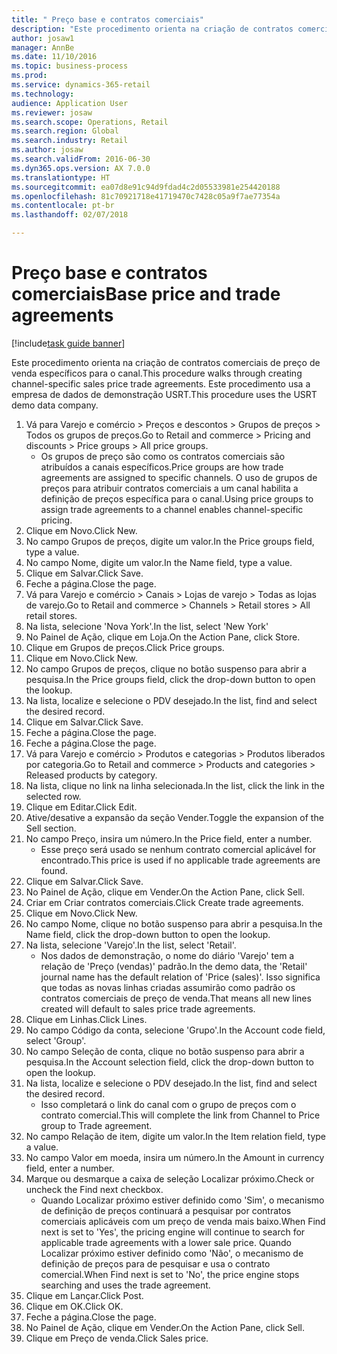 ```yaml
--- 
title: " Preço base e contratos comerciais"
description: "Este procedimento orienta na criação de contratos comerciais de preço de venda específicos para o canal."
author: josaw1
manager: AnnBe
ms.date: 11/10/2016
ms.topic: business-process
ms.prod: 
ms.service: dynamics-365-retail
ms.technology: 
audience: Application User
ms.reviewer: josaw
ms.search.scope: Operations, Retail
ms.search.region: Global
ms.search.industry: Retail
ms.author: josaw
ms.search.validFrom: 2016-06-30
ms.dyn365.ops.version: AX 7.0.0
ms.translationtype: HT
ms.sourcegitcommit: ea07d8e91c94d9fdad4c2d05533981e254420188
ms.openlocfilehash: 81c70921718e41719470c7428c05a9f7ae77354a
ms.contentlocale: pt-br
ms.lasthandoff: 02/07/2018

---
```

# <a name="base-price-and-trade-agreements"></a><span data-ttu-id="07ab2-103"> Preço base e contratos comerciais</span><span class="sxs-lookup"><span data-stu-id="07ab2-103">Base price and trade agreements</span></span>

[!include[task guide banner](../includes/task-guide-banner.md)]

<span data-ttu-id="07ab2-104">Este procedimento orienta na criação de contratos comerciais de preço de venda específicos para o canal.</span><span class="sxs-lookup"><span data-stu-id="07ab2-104">This procedure walks through creating channel-specific sales price trade agreements.</span></span> <span data-ttu-id="07ab2-105">Este procedimento usa a empresa de dados de demonstração USRT.</span><span class="sxs-lookup"><span data-stu-id="07ab2-105">This procedure uses the USRT demo data company.</span></span>

1. <span data-ttu-id="07ab2-106">Vá para Varejo e comércio > Preços e descontos > Grupos de preços > Todos os grupos de preços.</span><span class="sxs-lookup"><span data-stu-id="07ab2-106">Go to Retail and commerce > Pricing and discounts > Price groups > All price groups.</span></span>
    * <span data-ttu-id="07ab2-107">Os grupos de preço são como os contratos comerciais são atribuídos a canais específicos.</span><span class="sxs-lookup"><span data-stu-id="07ab2-107">Price groups are how trade agreements are assigned to specific channels.</span></span> <span data-ttu-id="07ab2-108">O uso de grupos de preços para atribuir contratos comerciais a um canal habilita a definição de preços específica para o canal.</span><span class="sxs-lookup"><span data-stu-id="07ab2-108">Using price groups to assign trade agreements to a channel enables channel-specific pricing.</span></span>  
2. <span data-ttu-id="07ab2-109">Clique em Novo.</span><span class="sxs-lookup"><span data-stu-id="07ab2-109">Click New.</span></span>
3. <span data-ttu-id="07ab2-110">No campo Grupos de preços, digite um valor.</span><span class="sxs-lookup"><span data-stu-id="07ab2-110">In the Price groups field, type a value.</span></span>
4. <span data-ttu-id="07ab2-111">No campo Nome, digite um valor.</span><span class="sxs-lookup"><span data-stu-id="07ab2-111">In the Name field, type a value.</span></span>
5. <span data-ttu-id="07ab2-112">Clique em Salvar.</span><span class="sxs-lookup"><span data-stu-id="07ab2-112">Click Save.</span></span>
6. <span data-ttu-id="07ab2-113">Feche a página.</span><span class="sxs-lookup"><span data-stu-id="07ab2-113">Close the page.</span></span>
7. <span data-ttu-id="07ab2-114">Vá para Varejo e comércio > Canais > Lojas de varejo > Todas as lojas de varejo.</span><span class="sxs-lookup"><span data-stu-id="07ab2-114">Go to Retail and commerce > Channels > Retail stores > All retail stores.</span></span>
8. <span data-ttu-id="07ab2-115">Na lista, selecione 'Nova York'.</span><span class="sxs-lookup"><span data-stu-id="07ab2-115">In the list, select 'New York'</span></span>
9. <span data-ttu-id="07ab2-116">No Painel de Ação, clique em Loja.</span><span class="sxs-lookup"><span data-stu-id="07ab2-116">On the Action Pane, click Store.</span></span>
10. <span data-ttu-id="07ab2-117">Clique em Grupos de preços.</span><span class="sxs-lookup"><span data-stu-id="07ab2-117">Click Price groups.</span></span>
11. <span data-ttu-id="07ab2-118">Clique em Novo.</span><span class="sxs-lookup"><span data-stu-id="07ab2-118">Click New.</span></span>
12. <span data-ttu-id="07ab2-119">No campo Grupos de preços, clique no botão suspenso para abrir a pesquisa.</span><span class="sxs-lookup"><span data-stu-id="07ab2-119">In the Price groups field, click the drop-down button to open the lookup.</span></span>
13. <span data-ttu-id="07ab2-120">Na lista, localize e selecione o PDV desejado.</span><span class="sxs-lookup"><span data-stu-id="07ab2-120">In the list, find and select the desired record.</span></span>
14. <span data-ttu-id="07ab2-121">Clique em Salvar.</span><span class="sxs-lookup"><span data-stu-id="07ab2-121">Click Save.</span></span>
15. <span data-ttu-id="07ab2-122">Feche a página.</span><span class="sxs-lookup"><span data-stu-id="07ab2-122">Close the page.</span></span>
16. <span data-ttu-id="07ab2-123">Feche a página.</span><span class="sxs-lookup"><span data-stu-id="07ab2-123">Close the page.</span></span>
17. <span data-ttu-id="07ab2-124">Vá para Varejo e comércio > Produtos e categorias > Produtos liberados por categoria.</span><span class="sxs-lookup"><span data-stu-id="07ab2-124">Go to Retail and commerce > Products and categories > Released products by category.</span></span>
18. <span data-ttu-id="07ab2-125">Na lista, clique no link na linha selecionada.</span><span class="sxs-lookup"><span data-stu-id="07ab2-125">In the list, click the link in the selected row.</span></span>
19. <span data-ttu-id="07ab2-126">Clique em Editar.</span><span class="sxs-lookup"><span data-stu-id="07ab2-126">Click Edit.</span></span>
20. <span data-ttu-id="07ab2-127">Ative/desative a expansão da seção Vender.</span><span class="sxs-lookup"><span data-stu-id="07ab2-127">Toggle the expansion of the Sell section.</span></span>
21. <span data-ttu-id="07ab2-128">No campo Preço, insira um número.</span><span class="sxs-lookup"><span data-stu-id="07ab2-128">In the Price field, enter a number.</span></span>
    * <span data-ttu-id="07ab2-129">Esse preço será usado se nenhum contrato comercial aplicável for encontrado.</span><span class="sxs-lookup"><span data-stu-id="07ab2-129">This price is used if no applicable trade agreements are found.</span></span>  
22. <span data-ttu-id="07ab2-130">Clique em Salvar.</span><span class="sxs-lookup"><span data-stu-id="07ab2-130">Click Save.</span></span>
23. <span data-ttu-id="07ab2-131">No Painel de Ação, clique em Vender.</span><span class="sxs-lookup"><span data-stu-id="07ab2-131">On the Action Pane, click Sell.</span></span>
24. <span data-ttu-id="07ab2-132">Criar em Criar contratos comerciais.</span><span class="sxs-lookup"><span data-stu-id="07ab2-132">Click Create trade agreements.</span></span>
25. <span data-ttu-id="07ab2-133">Clique em Novo.</span><span class="sxs-lookup"><span data-stu-id="07ab2-133">Click New.</span></span>
26. <span data-ttu-id="07ab2-134">No campo Nome, clique no botão suspenso para abrir a pesquisa.</span><span class="sxs-lookup"><span data-stu-id="07ab2-134">In the Name field, click the drop-down button to open the lookup.</span></span>
27. <span data-ttu-id="07ab2-135">Na lista, selecione 'Varejo'.</span><span class="sxs-lookup"><span data-stu-id="07ab2-135">In the list, select 'Retail'.</span></span>
    * <span data-ttu-id="07ab2-136">Nos dados de demonstração, o nome do diário 'Varejo' tem a relação de 'Preço (vendas)' padrão.</span><span class="sxs-lookup"><span data-stu-id="07ab2-136">In the demo data, the 'Retail' journal name has the default relation of 'Price (sales)'.</span></span> <span data-ttu-id="07ab2-137">Isso significa que todas as novas linhas criadas assumirão como padrão os contratos comerciais de preço de venda.</span><span class="sxs-lookup"><span data-stu-id="07ab2-137">That means all new lines created will default to sales price trade agreements.</span></span>  
28. <span data-ttu-id="07ab2-138">Clique em Linhas.</span><span class="sxs-lookup"><span data-stu-id="07ab2-138">Click Lines.</span></span>
29. <span data-ttu-id="07ab2-139">No campo Código da conta, selecione 'Grupo'.</span><span class="sxs-lookup"><span data-stu-id="07ab2-139">In the Account code field, select 'Group'.</span></span>
30. <span data-ttu-id="07ab2-140">No campo Seleção de conta, clique no botão suspenso para abrir a pesquisa.</span><span class="sxs-lookup"><span data-stu-id="07ab2-140">In the Account selection field, click the drop-down button to open the lookup.</span></span>
31. <span data-ttu-id="07ab2-141">Na lista, localize e selecione o PDV desejado.</span><span class="sxs-lookup"><span data-stu-id="07ab2-141">In the list, find and select the desired record.</span></span>
    * <span data-ttu-id="07ab2-142">Isso completará o link do canal com o grupo de preços com o contrato comercial.</span><span class="sxs-lookup"><span data-stu-id="07ab2-142">This will complete the link from Channel to Price group to Trade agreement.</span></span>  
32. <span data-ttu-id="07ab2-143">No campo Relação de item, digite um valor.</span><span class="sxs-lookup"><span data-stu-id="07ab2-143">In the Item relation field, type a value.</span></span>
33. <span data-ttu-id="07ab2-144">No campo Valor em moeda, insira um número.</span><span class="sxs-lookup"><span data-stu-id="07ab2-144">In the Amount in currency field, enter a number.</span></span>
34. <span data-ttu-id="07ab2-145">Marque ou desmarque a caixa de seleção Localizar próximo.</span><span class="sxs-lookup"><span data-stu-id="07ab2-145">Check or uncheck the Find next checkbox.</span></span>
    * <span data-ttu-id="07ab2-146">Quando Localizar próximo estiver definido como 'Sim', o mecanismo de definição de preços continuará a pesquisar por contratos comerciais aplicáveis com um preço de venda mais baixo.</span><span class="sxs-lookup"><span data-stu-id="07ab2-146">When Find next is set to 'Yes', the pricing engine will continue to search for applicable trade agreements with a lower sale price.</span></span> <span data-ttu-id="07ab2-147">Quando Localizar próximo estiver definido como 'Não', o mecanismo de definição de preços para de pesquisar e usa o contrato comercial.</span><span class="sxs-lookup"><span data-stu-id="07ab2-147">When Find next is set to 'No', the price engine stops searching and uses the trade agreement.</span></span>  
35. <span data-ttu-id="07ab2-148">Clique em Lançar.</span><span class="sxs-lookup"><span data-stu-id="07ab2-148">Click Post.</span></span>
36. <span data-ttu-id="07ab2-149">Clique em OK.</span><span class="sxs-lookup"><span data-stu-id="07ab2-149">Click OK.</span></span>
37. <span data-ttu-id="07ab2-150">Feche a página.</span><span class="sxs-lookup"><span data-stu-id="07ab2-150">Close the page.</span></span>
38. <span data-ttu-id="07ab2-151">No Painel de Ação, clique em Vender.</span><span class="sxs-lookup"><span data-stu-id="07ab2-151">On the Action Pane, click Sell.</span></span>
39. <span data-ttu-id="07ab2-152">Clique em Preço de venda.</span><span class="sxs-lookup"><span data-stu-id="07ab2-152">Click Sales price.</span></span>


